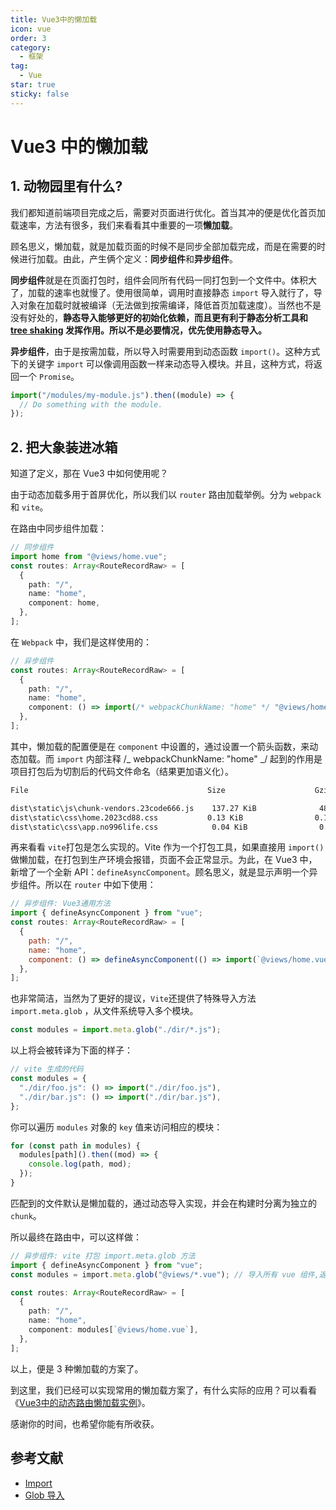 ```yaml
---
title: Vue3中的懒加载
icon: vue
order: 3
category:
  - 框架
tag:
  - Vue
star: true
sticky: false
---
```


# Vue3 中的懒加载

## 1. 动物园里有什么?

我们都知道前端项目完成之后，需要对页面进行优化。首当其冲的便是优化首页加载速率，方法有很多，我们来看看其中重要的一项**懒加载**。

顾名思义，懒加载，就是加载页面的时候不是同步全部加载完成，而是在需要的时候进行加载。由此，产生俩个定义：**同步组件**和**异步组件**。

**同步组件**就是在页面打包时，组件会同所有代码一同打包到一个文件中。体积大了，加载的速率也就慢了。使用很简单，调用时直接静态 `import` 导入就行了，导入对象在加载时就被编译（无法做到按需编译，降低首页加载速度）。当然也不是没有好处的，**静态导入能够更好的初始化依赖，而且更有利于静态分析工具和 [tree shaking](https://developer.mozilla.org/zh-CN/docs/Glossary/Tree_shaking) 发挥作用。所以不是必要情况，优先使用静态导入。**

**异步组件**，由于是按需加载，所以导入时需要用到动态函数 `import()`。这种方式下的关键字 `import` 可以像调用函数一样来动态导入模块。并且，这种方式，将返回一个 `Promise`。

```js
import("/modules/my-module.js").then((module) => {
  // Do something with the module.
});
```

## 2. 把大象装进冰箱

知道了定义，那在 Vue3 中如何使用呢？

由于动态加载多用于首屏优化，所以我们以 `router` 路由加载举例。分为 `webpack` 和 `vite`。

在路由中同步组件加载：

```ts
// 同步组件
import home from "@views/home.vue";
const routes: Array<RouteRecordRaw> = [
  {
    path: "/",
    name: "home",
    component: home,
  },
];
```

在 `Webpack` 中，我们是这样使用的：

```typescript
// 异步组件
const routes: Array<RouteRecordRaw> = [
  {
    path: "/",
    name: "home",
    component: () => import(/* webpackChunkName: "home" */ "@views/home.vue"),
  },
];
```

其中，懒加载的配置便是在 `component` 中设置的，通过设置一个箭头函数，来动态加载。而 `import` 内部注释 /_ webpackChunkName: "home" _/ 起到的作用是项目打包后为切割后的代码文件命名（结果更加语义化）。

```txt
File                                        Size                    Gzipped

dist\static\js\chunk-vendors.23code666.js    137.27 KiB              48.66 KiB
dist\static\css\home.2023cd88.css           0.13 KiB                0.13 KiB
dist\static\css\app.no996life.css            0.04 KiB                0.06 KiB
```

再来看看 `vite`打包是怎么实现的。Vite 作为一个打包工具，如果直接用 `import()` 做懒加载，在打包到生产环境会报错，页面不会正常显示。为此，在 Vue3 中，新增了一个全新 API：`defineAsyncComponent`。顾名思义，就是显示声明一个异步组件。所以在 `router` 中如下使用：

```js
// 异步组件: Vue3通用方法
import { defineAsyncComponent } from "vue";
const routes: Array<RouteRecordRaw> = [
  {
    path: "/",
    name: "home",
    component: () => defineAsyncComponent(() => import(`@views/home.vue`)),
  },
];
```

也非常简洁，当然为了更好的提议，`Vite`还提供了特殊导入方法 `import.meta.glob` ，从文件系统导入多个模块。

```js
const modules = import.meta.glob("./dir/*.js");
```

以上将会被转译为下面的样子：

```js
// vite 生成的代码
const modules = {
  "./dir/foo.js": () => import("./dir/foo.js"),
  "./dir/bar.js": () => import("./dir/bar.js"),
};
```

你可以遍历 `modules` 对象的 `key` 值来访问相应的模块：

```js
for (const path in modules) {
  modules[path]().then((mod) => {
    console.log(path, mod);
  });
}
```

匹配到的文件默认是懒加载的，通过动态导入实现，并会在构建时分离为独立的 `chunk`。

所以最终在路由中，可以这样做：

```typescript
// 异步组件: vite 打包 import.meta.glob 方法
import { defineAsyncComponent } from "vue";
const modules = import.meta.glob("@views/*.vue"); // 导入所有 vue 组件,返回对象, key 为路径名称

const routes: Array<RouteRecordRaw> = [
  {
    path: "/",
    name: "home",
    component: modules[`@views/home.vue`],
  },
];
```

以上，便是 3 种懒加载的方案了。

到这里，我们已经可以实现常用的懒加载方案了，有什么实际的应用？可以看看《[Vue3中的动态路由懒加载实例](Vue3中的动态路由懒加载实例.md)》。

感谢你的时间，也希望你能有所收获。

## 参考文献

- [Import](https://developer.mozilla.org/zh-CN/docs/Web/JavaScript/Reference/Statements/import)
- [Glob 导入](https://cn.vitejs.dev/guide/features.html#glob-import)
